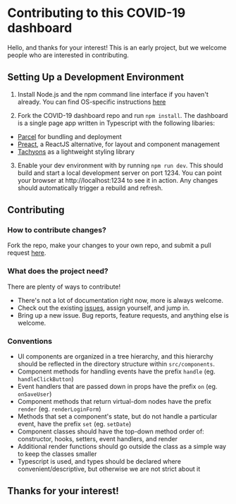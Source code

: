 # Contributing to this COVID-19 dashboard

Hello, and thanks for your interest! This is an early project, but we welcome people who are interested in contributing.

## Setting Up a Development Environment

1. Install Node.js and the npm command line interface if you haven't already. You can find OS-specific instructions [here](https://docs.npmjs.com/downloading-and-installing-node-js-and-npm)

2. Fork the COVID-19 dashboard repo and run `npm install`. The dashboard is a single page app written in Typescript with the following libaries:

* [Parcel](https://parceljs.org/) for bundling and deployment
* [Preact](https://preactjs.com/), a ReactJS alternative, for layout and component management
* [Tachyons](http://tachyons.io/) as a lightweight styling library

3. Enable your dev environment with by running `npm run dev`. This should build and start a local development server on port 1234. You can point your browser at http://localhost:1234 to see it in action. Any changes should automatically trigger a rebuild and refresh.

## Contributing

### How to contribute changes?

Fork the repo, make your changes to your own repo, and submit a pull request [here](https://github.com/jayrbolton/covid19-growth-dashboard/pulls).

### What does the project need?
There are plenty of ways to contribute!

* There's not a lot of documentation right now, more is always welcome.
* Check out the existing [issues](https://github.com/jayrbolton/covid19-growth-dashboard/issues), assign yourself, and jump in.
* Bring up a new issue. Bug reports, feature requests, and anything else is welcome.

### Conventions

* UI components are organized in a tree hierarchy, and this hierarchy should be reflected in the directory structure within `src/components`.
* Component methods for handling events have the prefix `handle` (eg. `handleClickButton`)
* Event handlers that are passed down in props have the prefix `on` (eg. `onSaveUser`)
* Component methods that return virtual-dom nodes have the prefix `render` (eg. `renderLoginForm`)
* Methods that set a component's state, but do not handle a particular event, have the prefix `set` (eg. `setDate`)
* Component classes should have the top-down method order of: constructor, hooks, setters, event handlers, and render
* Additional render functions should go outside the class as a simple way to keep the classes smaller
* Typescript is used, and types should be declared where convenient/descriptive, but otherwise we are not strict about it

## Thanks for your interest! 
